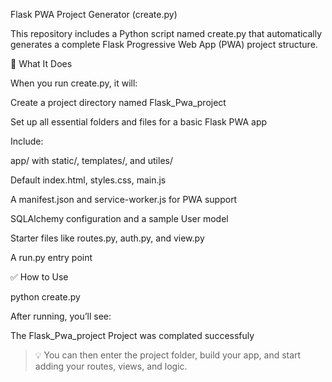 Flask PWA Project Generator (create.py)

This repository includes a Python script named create.py that automatically generates a complete Flask Progressive Web App (PWA) project structure.

📁 What It Does

When you run create.py, it will:

Create a project directory named Flask_Pwa_project

Set up all essential folders and files for a basic Flask PWA app

Include:

app/ with static/, templates/, and utiles/

Default index.html, styles.css, main.js

A manifest.json and service-worker.js for PWA support

SQLAlchemy configuration and a sample User model

Starter files like routes.py, auth.py, and view.py

A run.py entry point



✅ How to Use

python create.py

After running, you’ll see:

The Flask_Pwa_project Project was complated successfuly

> 💡 You can then enter the project folder, build your app, and start adding your routes, views, and logic.


